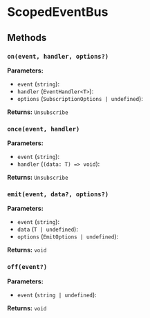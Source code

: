 # ScopedEventBus

## Methods

### `on(event, handler, options?)`

**Parameters:**

- `event` (`string`): 
- `handler` (`EventHandler<T>`): 
- `options` (`SubscriptionOptions | undefined`): 

**Returns:** `Unsubscribe`

### `once(event, handler)`

**Parameters:**

- `event` (`string`): 
- `handler` (`(data: T) => void`): 

**Returns:** `Unsubscribe`

### `emit(event, data?, options?)`

**Parameters:**

- `event` (`string`): 
- `data` (`T | undefined`): 
- `options` (`EmitOptions | undefined`): 

**Returns:** `void`

### `off(event?)`

**Parameters:**

- `event` (`string | undefined`): 

**Returns:** `void`

